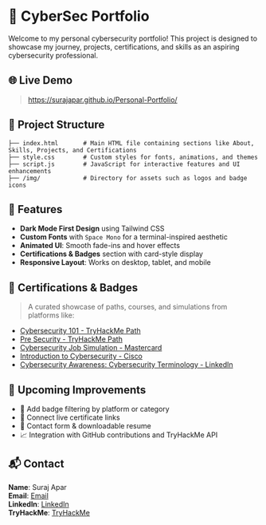 
# 🚀 CyberSec Portfolio

Welcome to my personal cybersecurity portfolio! This project is designed to showcase my journey, projects, certifications, and skills as an aspiring cybersecurity professional.



## 🌐 Live Demo

> https://surajapar.github.io/Personal-Portfolio/



## 📁 Project Structure



```
├── index.html       # Main HTML file containing sections like About, Skills, Projects, and Certifications  
├── style.css        # Custom styles for fonts, animations, and themes  
├── script.js        # JavaScript for interactive features and UI enhancements  
├── /img/            # Directory for assets such as logos and badge icons  
```


## 🎨 Features

- **Dark Mode First Design** using Tailwind CSS<br>
- **Custom Fonts** with `Space Mono` for a terminal-inspired aesthetic<br>
- **Animated UI**: Smooth fade-ins and hover effects<br>
- **Certifications & Badges** section with card-style display<br>
- **Responsive Layout**: Works on desktop, tablet, and mobile<br>



## 🏅 Certifications & Badges

> A curated showcase of paths, courses, and simulations from platforms like:

- [Cybersecurity 101 - TryHackMe Path](https://tryhackme-certificates.s3-eu-west-1.amazonaws.com/THM-OMMJ5FFVQC.png)  
- [Pre Security - TryHackMe Path](https://tryhackme-certificates.s3-eu-west-1.amazonaws.com/THM-FKRV7GZBU0.png)  
- [Cybersecurity Job Simulation - Mastercard](https://forage-uploads-prod.s3.amazonaws.com/completion-certificates/mfxGwGDp6WkQmtmTf/vcKAB5yYAgvemepGQ_mfxGwGDp6WkQmtmTf_38mkzKpTSWJWPnqXn_1735152886527_completion_certificate.pdf)  
- [Introduction to Cybersecurity - Cisco](https://www.credly.com/badges/0fd13947-9171-4654-b21b-61b0fd3bc8b4)
- [Cybersecurity Awareness: Cybersecurity Terminology - LinkedIn](https://www.linkedin.com/learning/certificates/fb9cccf39d3581cfec4490951d32b7ba2ee3f553aa5b5a59e7dfacc81d6c1b42)



## 🚧 Upcoming Improvements

- 🎯 Add badge filtering by platform or category
- 🔗 Connect live certificate links
- 💬 Contact form & downloadable resume
- 📈 Integration with GitHub contributions and TryHackMe API



## 📬 Contact

**Name**: Suraj Apar  
**Email**: [Email](aparsuraj@gmail.com)  
**LinkedIn**: [LinkedIn](https://www.linkedin.com/in/surajapar)  
**TryHackMe**: [TryHackMe](https://tryhackme.com/p/surajapar)
